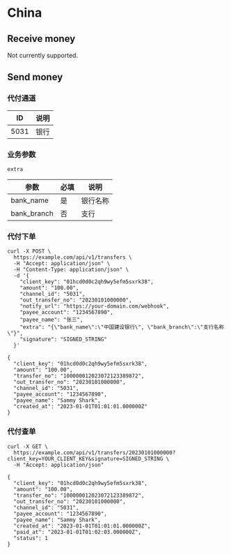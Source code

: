 # China

## Receive money

Not currently supported.

## Send money

### 代付通道

| ID   | 说明 |
|------|----|
| 5031 | 银行 |

### 业务参数 <Badge type="warning" text="extra" vertical="top" />

`extra`

| 参数           | 必填 | 说明   | 
|--------------|----|------|
| bank_name    | 是  | 银行名称 |
| bank_branch  | 否  | 支行   |

### 代付下单

```shell{8,13}
curl -X POST \
  https://example.com/api/v1/transfers \
  -H "Accept: application/json" \
  -H "Content-Type: application/json" \
  -d '{
    "client_key": "01hcd0d0c2qh9wy5efm5sxrk38",
    "amount": "100.00",
    "channel_id": "5031",
    "out_transfer_no": "20230101000000",
    "notify_url": "https://your-domain.com/webhook",
    "payee_account": "1234567890",
    "payee_name": "张三",
    "extra": "{\"bank_name\":\"中国建设银行\", \"bank_branch\":\"支行名称\"}",
    "signature": "SIGNED_STRING"
  }'
```

```json{4}
{
  "client_key": "01hcd0d0c2qh9wy5efm5sxrk38",
  "amount": "100.00",
  "transfer_no": "100000012023072123389872",
  "out_transfer_no": "20230101000000",
  "channel_id": "5031",
  "payee_account": "1234567890",
  "payee_name": "Sammy Shark",
  "created_at": "2023-01-01T01:01:01.000000Z"
}
```

### 代付查单

```shell
curl -X GET \
  https://example.com/api/v1/transfers/20230101000000?client_key=YOUR_CLIENT_KEY&signature=SIGNED_STRING \
  -H "Accept: application/json"
```

```json{11}
{
  "client_key": "01hcd0d0c2qh9wy5efm5sxrk38",
  "amount": "100.00",
  "transfer_no": "100000012023072123389872",
  "out_transfer_no": "20230101000000",
  "channel_id": "5031",
  "payee_account": "1234567890",
  "payee_name": "Sammy Shark",
  "created_at": "2023-01-01T01:01:01.000000Z",
  "paid_at": "2023-01-01T01:02:03.000000Z",
  "status": 1
}
```
